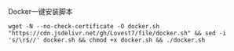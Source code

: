 Docker一键安装脚本
<br>
```shell
wget -N --no-check-certificate -O docker.sh "https://cdn.jsdelivr.net/gh/Lovest7/file/docker.sh" && sed -i 's/\r$//' docker.sh && chmod +x docker.sh && ./docker.sh
```
